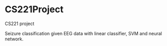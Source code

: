 # CS221Project
CS221 project

Seizure classification given EEG data with linear classifier, SVM and neural network. 
